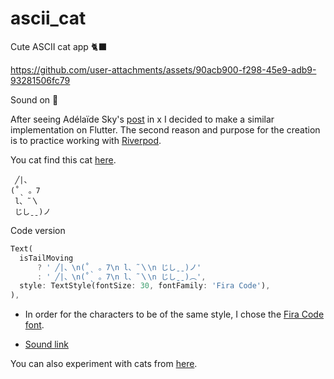 # ascii_cat

Cute ASCII cat app 🐈‍⬛

https://github.com/user-attachments/assets/90acb900-f298-45e9-adb9-93281506fc79

Sound on 🎵

After seeing Adélaïde Sky's [post](https://x.com/adelen_sky/status/1881077766604640690) in x I decided to make a similar implementation on Flutter. The second reason and purpose for the creation is to practice working with [Riverpod](https://riverpod.dev).

You cat find this cat [here](https://emojicombos.com/cat).
```
 ╱|、
(˚ˎ 。7
 l、˜〵
 じしˍˍ)ノ
```

Code version

```dart
Text(
  isTailMoving
      ? ' ╱|、\n(˚ˎ 。7\n l、˜〵\n じしˍˍ)ノ'
      : ' ╱|、\n(˚ˎ 。7\n l、˜〵\n じしˍˍ)︵',
  style: TextStyle(fontSize: 30, fontFamily: 'Fira Code'),
),
```
- In order for the characters to be of the same style, I chose the [Fira Code font](https://fonts.google.com/specimen/Fira+Code).

- [Sound link](https://pixabay.com/sound-effects/search/purring/)

You can also experiment with cats from [here](https://2ch-aa.blogspot.com/2018/06/625.html).
